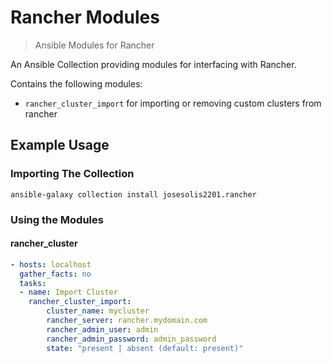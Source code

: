# Rancher Modules
> Ansible Modules for Rancher

An Ansible Collection providing modules for interfacing with Rancher.

Contains the following modules:

- `rancher_cluster_import` for importing or removing custom clusters from rancher

## Example Usage

### Importing The Collection

`ansible-galaxy collection install josesolis2201.rancher`

### Using the Modules

#### rancher_cluster

```yaml
- hosts: localhost
  gather_facts: no
  tasks:
  - name: Import Cluster
    rancher_cluster_import:
        cluster_name: mycluster
        rancher_server: rancher.mydomain.com
        rancher_admin_user: admin
        rancher_admin_password: admin_password
        state: "present | absent (default: present)"
```